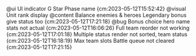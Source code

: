 
@ui UI indicator
    G
    Star
    Phase name {cm:2023-05-12T15:52:42}
@visual Unit rank display
@content
    Balance enemies & heroes
    Legendary bonus give status too {cm:2023-05-12T17:21:18}
@bug
    Bonus choice hero name stats not actual {cm:2023-05-12T16:06:26}
    Full team reorder not working {cm:2023-05-12T17:01:18}
    Multiple status render not sorted, team status {cm:2023-05-12T16:18:19}
    Max team slots
    Battle queue not cleared {cm:2023-05-12T17:21:15}
